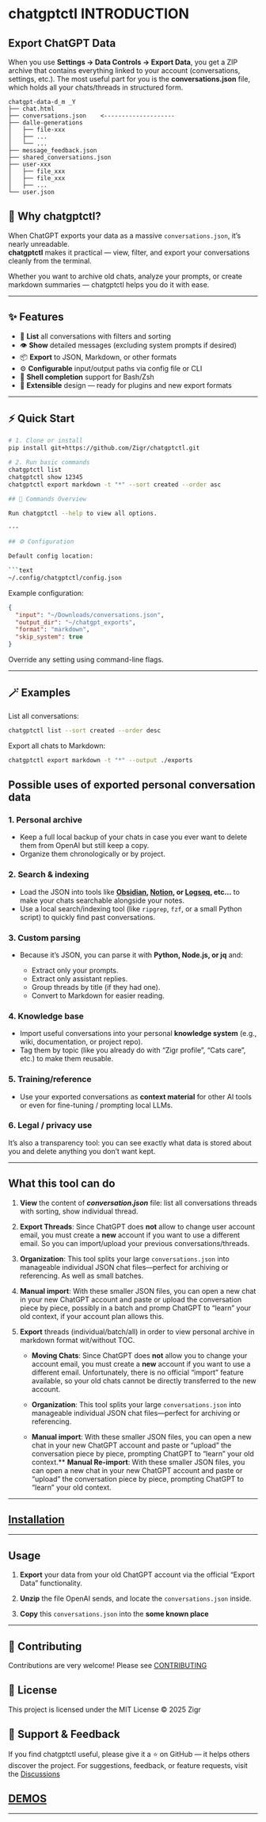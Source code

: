 # chatgptctl INTRODUCTION

## Export ChatGPT Data

When you use **Settings → Data Controls → Export Data**, you get a ZIP archive that contains everything linked to your account (conversations, settings, etc.). The most useful part for you is the **conversations.json** file, which holds all your chats/threads in structured form.

```text
chatgpt-data-d_m _Y
├── chat.html
├── conversations.json    <--------------------
├── dalle-generations
│   ├── file-xxx
│   ├── ...
│   └── ...
├── message_feedback.json
├── shared_conversations.json
├── user-xxx
│   ├── file_xxx
│   ├── file_xxx
│   ├── ...
└── user.json

```

## 🚀 Why chatgptctl?

When ChatGPT exports your data as a massive `conversations.json`, it’s nearly unreadable.  
**chatgptctl** makes it practical — view, filter, and export your conversations cleanly from the terminal.

Whether you want to archive old chats, analyze your prompts, or create markdown summaries — chatgptctl helps you do it with ease.

---

## ✨ Features

- 🧭 **List** all conversations with filters and sorting  
- 👁️ **Show** detailed messages (excluding system prompts if desired)  
- 📦 **Export** to JSON, Markdown, or other formats  
- ⚙️ **Configurable** input/output paths via config file or CLI  
- 🐚 **Shell completion** support for Bash/Zsh  
- 🧩 **Extensible** design — ready for plugins and new export formats  

---

## ⚡ Quick Start

```bash
# 1. Clone or install
pip install git+https://github.com/Zigr/chatgptctl.git

# 2. Run basic commands
chatgptctl list
chatgptctl show 12345
chatgptctl export markdown -t "*" --sort created --order asc

## 🧰 Commands Overview

Run chatgptctl --help to view all options.

---

## ⚙️ Configuration

Default config location:

```text
~/.config/chatgptctl/config.json

```

Example configuration:

```json
{
  "input": "~/Downloads/conversations.json",
  "output_dir": "~/chatgpt_exports",
  "format": "markdown",
  "skip_system": true
}
```

Override any setting using command-line flags.

---

## 🪄 Examples

List all conversations:

```bash
chatgptctl list --sort created --order desc

```

Export all chats to Markdown:

```bash
chatgptctl export markdown -t "*" --output ./exports

```

## Possible uses of exported personal conversation data

### 1. **Personal archive**

- Keep a full local backup of your chats in case you ever want to delete them from OpenAI but still keep a copy.
- Organize them chronologically or by project.

### 2. **Search & indexing**

- Load the JSON into tools like **[Obsidian](https://obsidian.md/), [Notion](https://www.notion.com/), or [Logseq](https://logseq.com/), etc...** to make your chats searchable alongside your notes.
- Use a local search/indexing tool (like `ripgrep`, `fzf`, or a small Python script) to quickly find past conversations.

### 3. **Custom parsing**

- Because it’s JSON, you can parse it with **Python, Node.js, or jq** and:

  - Extract only your prompts.
  - Extract only assistant replies.
  - Group threads by title (if they had one).
  - Convert to Markdown for easier reading.

### 4. **Knowledge base**

- Import useful conversations into your personal **knowledge system** (e.g., wiki, documentation, or project repo).
- Tag them by topic (like you already do with “Zigr profile”, “Cats care”, etc.) to make them reusable.

### 5. **Training/reference**

- Use your exported conversations as **context material** for other AI tools or even for fine-tuning / prompting local LLMs.

### 6. **Legal / privacy use**

It’s also a transparency tool: you can see exactly what data is stored about you and delete anything you don’t want kept.

---

## What this tool can do

1. **View** the content of ***conversation.json*** file: list all conversations threads with sorting, show individual thread.

2. **Export Threads**: Since ChatGPT does **not** allow to change user account email, you must create a **new** account if you want to use a different email. So you can import/upload your previous conversations/threads.

3. **Organization**: This tool splits your large `conversations.json` into manageable individual JSON chat files—perfect for archiving or referencing. As well as small batches.

4. **Manual import**: With these smaller JSON files, you can open a new chat in your new ChatGPT account and paste or upload the conversation piece by piece, possibly in a batch and promp ChatGPT to “learn” your old context, if your account plan allows this.

5. **Export** threads (individual/batch/all) in order to view personal archive in markdown format wit/without TOC.
  
   - **Moving Chats**: Since ChatGPT does **not** allow you to change your account email, you must create a **new** account if you want to use a different email. Unfortunately, there is no official “import” feature available, so your old chats cannot be directly transferred to the new account.

   - **Organization**: This tool splits your large `conversations.json` into manageable individual JSON chat files—perfect for archiving or referencing.

   - **Manual import**: With these smaller JSON files, you can open a new chat in your new ChatGPT account and paste or “upload” the conversation piece by piece, prompting ChatGPT to “learn” your old context.** **Manual Re-import**: With these smaller JSON files, you can open a new chat in your new ChatGPT account and paste or “upload” the conversation piece by piece, prompting ChatGPT to “learn” your old context.

---

## [Installation](./INSTALL.md)

---

## Usage

1. **Export** your data from your old ChatGPT account via the official “Export Data” functionality.

2. **Unzip** the file OpenAI sends, and locate the `conversations.json` inside.

3. **Copy** this `conversations.json` into the **some known place**

---

## 🤝 Contributing

Contributions are very welcome!
Please see [CONTRIBUTING](./CONTRIBUTING.md)

## 📜 License

This project is licensed under the MIT License
© 2025 Zigr

## 🌟 Support & Feedback

If you find chatgptctl useful, please give it a ⭐ on GitHub — it helps others discover the project.
For suggestions, feedback, or feature requests, visit the [Discussions](https://github.com/Zigr/chatgptctl/discussions)

## [DEMOS](./DEMOS.md)

---
